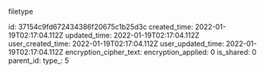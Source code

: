 filetype

id: 37154c9fd672434386f20675c1b25d3c
created_time: 2022-01-19T02:17:04.112Z
updated_time: 2022-01-19T02:17:04.112Z
user_created_time: 2022-01-19T02:17:04.112Z
user_updated_time: 2022-01-19T02:17:04.112Z
encryption_cipher_text: 
encryption_applied: 0
is_shared: 0
parent_id: 
type_: 5